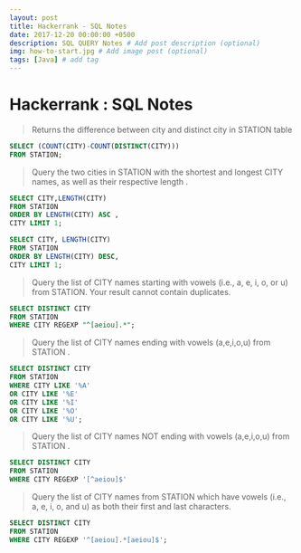 ```yaml
---
layout: post
title: Hackerrank - SQL Notes
date: 2017-12-20 00:00:00 +0500
description: SQL QUERY Notes # Add post description (optional)
img: how-to-start.jpg # Add image post (optional)
tags: [Java] # add tag
---
```


# Hackerrank : SQL Notes  

> Returns the difference between city and distinct city in STATION  table

```SQL
SELECT (COUNT(CITY)-COUNT(DISTINCT(CITY)))
FROM STATION;
```
>Query the two cities in STATION with the shortest and longest CITY names, as well as their respective length .

```SQL
SELECT CITY,LENGTH(CITY)
FROM STATION
ORDER BY LENGTH(CITY) ASC ,
CITY LIMIT 1;

SELECT CITY, LENGTH(CITY)
FROM STATION
ORDER BY LENGTH(CITY) DESC,
CITY LIMIT 1;

```

> Query the list of CITY names starting with vowels (i.e., a, e, i, o, or u) from STATION. Your result cannot contain duplicates.

```SQL
SELECT DISTINCT CITY
FROM STATION
WHERE CITY REGEXP "^[aeiou].*";
```
>Query the list of CITY names ending with vowels (a,e,i,o,u) from STATION .

```SQL
SELECT DISTINCT CITY
FROM STATION
WHERE CITY LIKE '%A'
OR CITY LIKE '%E'
OR CITY LIKE '%I'
OR CITY LIKE '%O'
OR CITY LIKE '%U';
```

>Query the list of CITY names NOT ending with vowels (a,e,i,o,u) from STATION .

```SQL
SELECT DISTINCT CITY
FROM STATION
WHERE CITY REGEXP '[^aeiou]$'
```



>Query the list of CITY names from STATION which have vowels (i.e., a, e, i, o, and u) as both their first and last characters.

```SQL
SELECT DISTINCT CITY
FROM STATION
WHERE CITY REGEXP '^[aeiou].*[aeiou]$';
```


```SQL
```


```SQL
```
